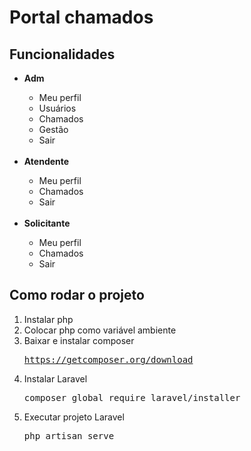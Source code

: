 <h1>Portal chamados</h1>

<h2>Funcionalidades</h2>
<ul>
    <b><li>Adm</li></b>
    <ul>
        <li>Meu perfil</li>
        <li>Usuários</li>
        <li>Chamados</li>
        <li>Gestão</li>
        <li>Sair</li>
    </ul>
    <br>
    <b><li>Atendente</li></b>
    <ul>
        <li>Meu perfil</li>
        <li>Chamados</li>
        <li>Sair</li>        
    </ul>
    <br>
    <b><li>Solicitante</li></b>
    <ul>
        <li>Meu perfil</li>
        <li>Chamados</li>
        <li>Sair</li>
    </ul>
</ul>

<h2>Como rodar o projeto</h2>

<ol>
<li>Instalar php</li>
<li>Colocar php como variável ambiente</li>
<li>Baixar e instalar composer</li>
<pre><a target="_blank" href="https://getcomposer.org/download/">https://getcomposer.org/download</a></pre>
<li>Instalar Laravel</li>
<pre>
composer global require laravel/installer
</pre>
<li>Executar projeto Laravel</li>
<pre>
php artisan serve
</pre>
</ol>

